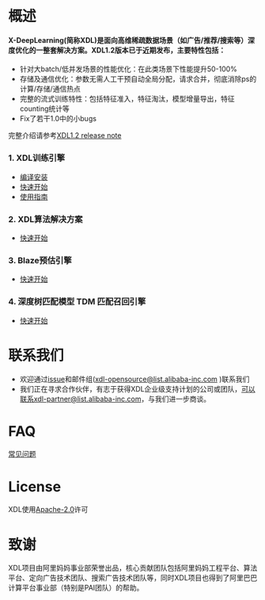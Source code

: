 # 概述 
#### X-DeepLearning(简称XDL)是面向高维稀疏数据场景（如广告/推荐/搜索等）深度优化的一整套解决方案。XDL1.2版本已于近期发布，主要特性包括：
* 针对大batch/低并发场景的性能优化：在此类场景下性能提升50-100%
* 存储及通信优化：参数无需人工干预自动全局分配，请求合并，彻底消除ps的计算/存储/通信热点
* 完整的流式训练特性：包括特征准入，特征淘汰，模型增量导出，特征counting统计等  
* Fix了若干1.0中的小bugs  


完整介绍请参考[XDL1.2 release note](https://github.com/alibaba/x-deeplearning/releases/tag/v1.2)

### 1. XDL训练引擎

* [编译安装](https://github.com/alibaba/x-deeplearning/wiki/%E7%BC%96%E8%AF%91%E5%AE%89%E8%A3%85)
* [快速开始](https://github.com/alibaba/x-deeplearning/wiki/%E5%BF%AB%E9%80%9F%E5%BC%80%E5%A7%8B)
* [使用指南](https://github.com/alibaba/x-deeplearning/wiki/%E7%94%A8%E6%88%B7%E6%96%87%E6%A1%A3)

### 2. XDL算法解决方案
* [快速开始](https://github.com/alibaba/x-deeplearning/wiki/XDL%E7%AE%97%E6%B3%95%E8%A7%A3%E5%86%B3%E6%96%B9%E6%A1%88)

### 3. Blaze预估引擎
* [快速开始](https://github.com/alibaba/x-deeplearning/blob/master/blaze/README.md)

### 4. 深度树匹配模型 TDM 匹配召回引擎 
* [快速开始](https://github.com/alibaba/x-deeplearning/wiki/TDMServing)

# 联系我们
* 欢迎通过[issue](https://github.com/alibaba/x-deeplearning/issues)和邮件组(xdl-opensource@list.alibaba-inc.com
)联系我们
* 我们正在寻求合作伙伴，有志于获得XDL企业级支持计划的公司或团队，可以联系xdl-partner@list.alibaba-inc.com，与我们进一步商谈。

# FAQ
[常见问题](https://github.com/alibaba/x-deeplearning/wiki/FAQ)

# License
XDL使用[Apache-2.0](https://github.com/alibaba/x-deeplearning/blob/master/xdl/LICENSE)许可

# 致谢
XDL项目由阿里妈妈事业部荣誉出品，核心贡献团队包括阿里妈妈工程平台、算法平台、定向广告技术团队、搜索广告技术团队等，同时XDL项目也得到了阿里巴巴计算平台事业部（特别是PAI团队）的帮助。

